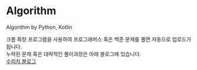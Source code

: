 # Algorithm
Algorithm by Python, Kotlin

크롬 확장 프로그램을 사용하여 프로그래머스 혹은 백준 문제를 풀면 자동으로 업로드가 됩니다.   
누락된 문제 혹은 대략적인 풀이과정은 아래 블로그에 있습니다.  
[수피치 블로그](https://soopeach.tistory.com/category/%EC%95%8C%EA%B3%A0%EB%A6%AC%EC%A6%98%20%EB%AC%B8%EC%A0%9C%ED%92%80%EC%9D%B4%5BAlgorithm%5D)      
